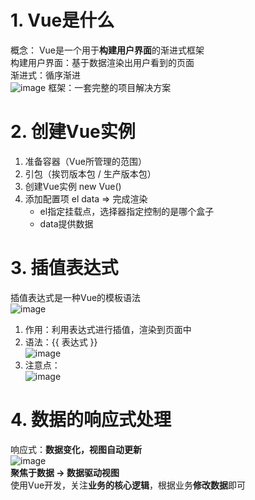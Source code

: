 # 1. Vue是什么
概念： Vue是一个用于**构建用户界面**的渐进式框架  
构建用户界面：基于数据渲染出用户看到的页面  
渐进式：循序渐进  
![image](https://github.com/Happy-jianghui/Frontend-Learning/assets/98568967/ff207d6f-4ac9-401d-97cf-9f18c392ee11)
框架：一套完整的项目解决方案

# 2. 创建Vue实例
1. 准备容器（Vue所管理的范围）
2. 引包（挨罚版本包 / 生产版本包）
3. 创建Vue实例 new Vue()
4. 添加配置项 el data => 完成渲染
    - el指定挂载点，选择器指定控制的是哪个盒子
    - data提供数据

# 3. 插值表达式
插值表达式是一种Vue的模板语法  
![image](https://github.com/Happy-jianghui/Frontend-Learning/assets/98568967/ff9c8d7b-3568-4d60-903b-506809a011a3)
1. 作用：利用表达式进行插值，渲染到页面中
2. 语法：{{ 表达式 }}  
![image](https://github.com/Happy-jianghui/Frontend-Learning/assets/98568967/0616d261-83f1-40f7-b866-a2afc8ef43a5)
4. 注意点：  
![image](https://github.com/Happy-jianghui/Frontend-Learning/assets/98568967/e60cef78-b9af-4818-988c-be089bd5e261)


# 4. 数据的响应式处理
响应式：**数据变化，视图自动更新**  
![image](https://github.com/Happy-jianghui/Frontend-Learning/assets/98568967/4e6c73db-ad09-4031-85d2-52faf6d150e7)  
**聚焦于数据 -> 数据驱动视图**  
使用Vue开发，关注**业务的核心逻辑**，根据业务**修改数据**即可  

